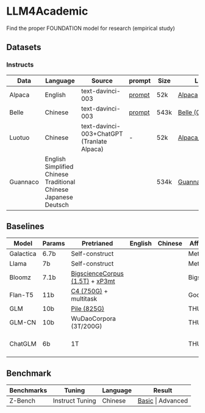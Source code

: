 # LLM4Academic

Find the proper FOUNDATION model for research (empirical study)

## Datasets

### Instructs

| Data     | Language                                                                            | Source                                     | prompt                                                                   | Size | Link                                                                                                       |
| -------- | ----------------------------------------------------------------------------------- | ------------------------------------------ | ------------------------------------------------------------------------ | ---- | ---------------------------------------------------------------------------------------------------------- |
| Alpaca   | English                                                                             | text-davinci-003                           | [prompt](https://github.com/tatsu-lab/stanford_alpaca/blob/main/prompt.txt) | 52k  | [Alpaca](https://github.com/tatsu-lab/stanford_alpaca/blob/main/alpaca_data.json)                             |
| Belle    | Chinese                                                                             | text-davinci-003                           | [prompt](https://github.com/LianjiaTech/BELLE/blob/main/prompt_cn.txt)      | 543k | [Belle (0.5M)](https://huggingface.co/datasets/BelleGroup/generated_train_0.5M_CN)                            |
| Luotuo   | Chinese                                                                             | text-davinci-003+ChatGPT (Tranlate Alpaca) | -                                                                        | 52k  | [Alpaca_Chinese](https://github.com/LC1332/Chinese-alpaca-lora/blob/main/data/trans_chinese_alpaca_data.json) |
| Guannaco | English<br />Simplified Chinese<br />Traditional Chinese<br />Japanese<br />Deutsch |                                            |                                                                          | 534k | [Guannaco](https://huggingface.co/datasets/JosephusCheung/GuanacoDataset)                                     |

## Baselines

| Model     | Params | Pretrianed                                                                                                                                   | English | Chinese | Affiliation | Foundation | tuning                             |
| --------- | ------ | -------------------------------------------------------------------------------------------------------------------------------------------- | ------- | ------- | ----------- | ---------- | ---------------------------------- |
| Galactica | 6.7b   | Self-construct                                                                                                                               |         |         | Meta        | Galactica  |                                    |
| Llama     | 7b     | Self-construct                                                                                                                               |         |         | Meta        | Llama      |                                    |
| Bloomz    | 7.1b   | [BigscienceCorpus (1.5T)](https://huggingface.co/spaces/bigscience/BigScienceCorpus) + [xP3mt](https://huggingface.co/datasets/bigscience/xP3mt) |         |         | Bigscience  | Bloom      | +finetune                          |
| Flan-T5   | 11b    | [C4 (750G)](https://www.tensorflow.org/datasets/catalog/c) + multitask                                                                         |         |         | Google      | T5         | +instruct                          |
| GLM       | 10b    | [Pile (825G)](https://pile.eleuther.ai/)                                                                                                        |         |         | THUDM       | GLM        |                                    |
| GLM-CN    | 10b    | WuDaoCorpora (3T/200G)                                                                                                                       |         |         | THUDM       | GLM        |                                    |
| ChatGLM   | 6b     | 1T                                                                                                                                           |         |         | THUDM       | GLM        | +fintune<br />+instruct<br />+rlhf |

## Benchmark

| Benchmarks | Tuning          | Language | Result                                                  |
| ---------- | --------------- | -------- | ------------------------------------------------------- |
| Z-Bench    | Instruct Tuning | Chinese  | [Basic](evaluations/zbench_basic.csv) <space>\|<space> Advanced |
